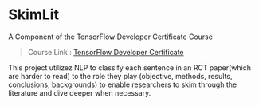 # SkimLit
A Component of the TensorFlow Developer Certificate Course
> Course Link : [TensorFlow Developer Certificate](https://www.udemy.com/share/104ssS3@qr2xIEbG8LOqfGgHfmw-a2Z6r_d_6_olkS5hKSmVWT23wYDJNTbD82qAAoaJss-SKQ==/)

This project utilizez NLP to classify each sentence in an RCT paper(which are harder to read) to the role they play (objective, methods, results, conclusions, backgrounds)
to enable researchers to skim through the literature and dive deeper when necessary.
